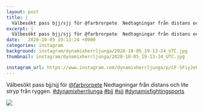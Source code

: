 ```yaml
---
layout: post
title: |
  Välbesökt pass bjj/sjj för @farbrorpete  Nedtagningar från distans och lite stryp från ryggen
excerpt: |
  Välbesökt pass bjj/sjj för @farbrorpete  Nedtagningar från distans och lite stryp från ryggen.    
date:   2020-10-05 19:13:24 +0000
categories: instagram
background: instagram/dynamixherrljunga/2020-10-05_19-13-24_UTC.jpg
thumbnail: instagram/dynamixherrljunga/2020-10-05_19-13-24_UTC.jpg

instagram_url: https://www.instagram.com/dynamixherrljunga/p/CF-SFiyJeBl
---
```

Välbesökt pass bjj/sjj för [@farbrorpete](https://www.instagram.com/farbrorpete/)  Nedtagningar från distans och lite stryp från ryggen. [#dynamixherrljunga](https://www.instagram.com/explore/tags/dynamixherrljunga/) [#bjj](https://www.instagram.com/explore/tags/bjj/) [#sjj](https://www.instagram.com/explore/tags/sjj/) [#dynamixfightingsports](https://www.instagram.com/explore/tags/dynamixfightingsports/)



<img src='{{ site.baseurl }}/instagram/dynamixherrljunga/2020-10-05_19-13-24_UTC.jpg' class='img-fluid' />
